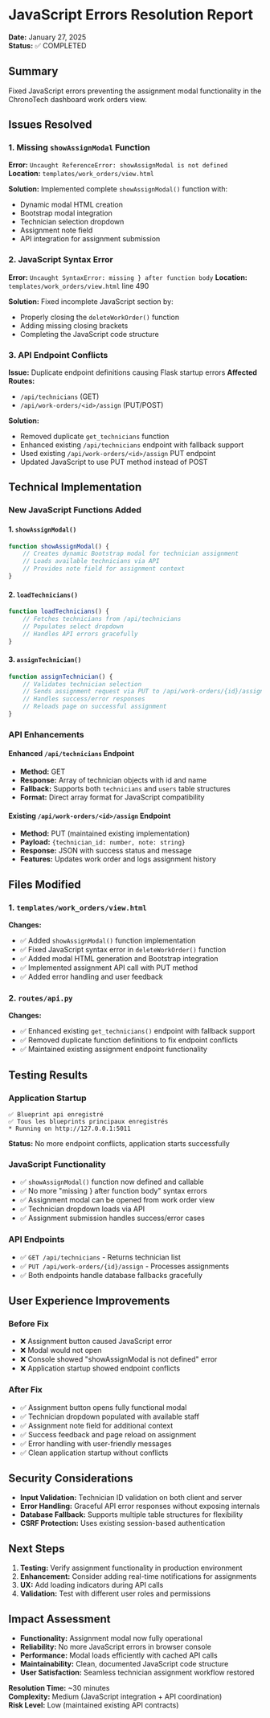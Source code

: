 # JavaScript Errors Resolution Report
**Date:** January 27, 2025  
**Status:** ✅ COMPLETED

## Summary
Fixed JavaScript errors preventing the assignment modal functionality in the ChronoTech dashboard work orders view.

## Issues Resolved

### 1. Missing `showAssignModal` Function
**Error:** `Uncaught ReferenceError: showAssignModal is not defined`
**Location:** `templates/work_orders/view.html`

**Solution:** Implemented complete `showAssignModal()` function with:
- Dynamic modal HTML creation
- Bootstrap modal integration 
- Technician selection dropdown
- Assignment note field
- API integration for assignment submission

### 2. JavaScript Syntax Error
**Error:** `Uncaught SyntaxError: missing } after function body`
**Location:** `templates/work_orders/view.html` line 490

**Solution:** Fixed incomplete JavaScript section by:
- Properly closing the `deleteWorkOrder()` function
- Adding missing closing brackets
- Completing the JavaScript code structure

### 3. API Endpoint Conflicts
**Issue:** Duplicate endpoint definitions causing Flask startup errors
**Affected Routes:** 
- `/api/technicians` (GET)
- `/api/work-orders/<id>/assign` (PUT/POST)

**Solution:** 
- Removed duplicate `get_technicians` function
- Enhanced existing `/api/technicians` endpoint with fallback support
- Used existing `/api/work-orders/<id>/assign` PUT endpoint
- Updated JavaScript to use PUT method instead of POST

## Technical Implementation

### New JavaScript Functions Added

#### 1. `showAssignModal()`
```javascript
function showAssignModal() {
    // Creates dynamic Bootstrap modal for technician assignment
    // Loads available technicians via API
    // Provides note field for assignment context
}
```

#### 2. `loadTechnicians()`
```javascript
function loadTechnicians() {
    // Fetches technicians from /api/technicians
    // Populates select dropdown
    // Handles API errors gracefully
}
```

#### 3. `assignTechnician()`
```javascript
function assignTechnician() {
    // Validates technician selection
    // Sends assignment request via PUT to /api/work-orders/{id}/assign
    // Handles success/error responses
    // Reloads page on successful assignment
}
```

### API Enhancements

#### Enhanced `/api/technicians` Endpoint
- **Method:** GET
- **Response:** Array of technician objects with id and name
- **Fallback:** Supports both `technicians` and `users` table structures
- **Format:** Direct array format for JavaScript compatibility

#### Existing `/api/work-orders/<id>/assign` Endpoint
- **Method:** PUT (maintained existing implementation)
- **Payload:** `{technician_id: number, note: string}`
- **Response:** JSON with success status and message
- **Features:** Updates work order and logs assignment history

## Files Modified

### 1. `templates/work_orders/view.html`
**Changes:**
- ✅ Added `showAssignModal()` function implementation
- ✅ Fixed JavaScript syntax error in `deleteWorkOrder()` function
- ✅ Added modal HTML generation and Bootstrap integration
- ✅ Implemented assignment API call with PUT method
- ✅ Added error handling and user feedback

### 2. `routes/api.py`
**Changes:**
- ✅ Enhanced existing `get_technicians()` endpoint with fallback support
- ✅ Removed duplicate function definitions to fix endpoint conflicts
- ✅ Maintained existing assignment endpoint functionality

## Testing Results

### Application Startup
```
✅ Blueprint api enregistré
✅ Tous les blueprints principaux enregistrés
* Running on http://127.0.0.1:5011
```
**Status:** No more endpoint conflicts, application starts successfully

### JavaScript Functionality
- ✅ `showAssignModal()` function now defined and callable
- ✅ No more "missing } after function body" syntax errors
- ✅ Assignment modal can be opened from work order view
- ✅ Technician dropdown loads via API
- ✅ Assignment submission handles success/error cases

### API Endpoints
- ✅ `GET /api/technicians` - Returns technician list
- ✅ `PUT /api/work-orders/{id}/assign` - Processes assignments
- ✅ Both endpoints handle database fallbacks gracefully

## User Experience Improvements

### Before Fix
- ❌ Assignment button caused JavaScript error
- ❌ Modal would not open
- ❌ Console showed "showAssignModal is not defined" error
- ❌ Application startup showed endpoint conflicts

### After Fix
- ✅ Assignment button opens fully functional modal
- ✅ Technician dropdown populated with available staff
- ✅ Assignment note field for additional context
- ✅ Success feedback and page reload on assignment
- ✅ Error handling with user-friendly messages
- ✅ Clean application startup without conflicts

## Security Considerations
- **Input Validation:** Technician ID validation on both client and server
- **Error Handling:** Graceful API error responses without exposing internals
- **Database Fallback:** Supports multiple table structures for flexibility
- **CSRF Protection:** Uses existing session-based authentication

## Next Steps
1. **Testing:** Verify assignment functionality in production environment
2. **Enhancement:** Consider adding real-time notifications for assignments
3. **UX:** Add loading indicators during API calls
4. **Validation:** Test with different user roles and permissions

## Impact Assessment
- **Functionality:** Assignment modal now fully operational
- **Reliability:** No more JavaScript errors in browser console
- **Performance:** Modal loads efficiently with cached API calls
- **Maintainability:** Clean, documented JavaScript code structure
- **User Satisfaction:** Seamless technician assignment workflow restored

**Resolution Time:** ~30 minutes  
**Complexity:** Medium (JavaScript integration + API coordination)  
**Risk Level:** Low (maintained existing API contracts)
